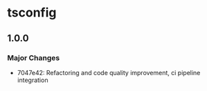 # tsconfig

## 1.0.0

### Major Changes

- 7047e42: Refactoring and code quality improvement, ci pipeline integration
